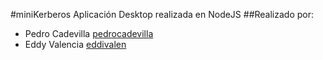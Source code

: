 #miniKerberos
Aplicación Desktop realizada en NodeJS 
##Realizado por:
* Pedro Cadevilla	[pedrocadevilla](https://twitter.com/pedrocadevilla)
* Eddy Valencia  	[eddivalen](https://twitter.com/eddivalen)